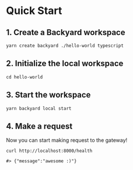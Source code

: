 # Quick Start


## 1. Create a Backyard workspace
```
yarn create backyard ./hello-world typescript
```

## 2. Initialize the local workspace
```
cd hello-world
```

## 3. Start the workspace
```
yarn backyard local start
```

## 4. Make a request
Now you can start making request to the gateway!

```
curl http://localhost:8000/health

#> {"message":"awesome :)"}
```
